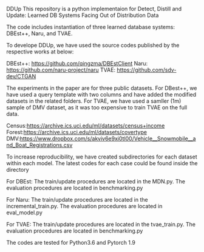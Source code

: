 DDUp
This repository is a python implementaion for Detect, Distill and Update: Learned DB Systems Facing Out of Distribution Data

The code includes instantiation of three learned database systems: DBEst++, Naru, and TVAE.

To develope DDUp, we have used the source codes published by the respective works at below:

DBEst++: https://github.com/qingzma/DBEstClient Naru: https://github.com/naru-project/naru TVAE: https://github.com/sdv-dev/CTGAN

The experiments in the paper are for three public datasets. For DBest++, we have used a query template with two columns and have added the modified datasets in the related folders. For TVAE, we have used a samller (1m) sample of DMV dataset, as it was too expensive to train TVAE on the full data.

Census:https://archive.ics.uci.edu/ml/datasets/census+income Forest:https://archive.ics.uci.edu/ml/datasets/covertype DMV:https://www.dropbox.com/s/akviv6e9xi0tl00/Vehicle__Snowmobile__and_Boat_Registrations.csv

To increase reproducibility, we have created subdirectories for each dataset within each model. The latest codes for each case could be found inside the directory

For DBEst: The train/update procedures are located in the MDN.py. The evaluation procedures are located in benchmarking.py

For Naru: The train/update procedures are located in the incremental_train.py. The evaluation procedures are located in eval_model.py

For TVAE: The train/update procedures are located in the tvae_train.py. The evaluation procedures are located in benchmarking.py

The codes are tested for Python3.6 and Pytorch 1.9
